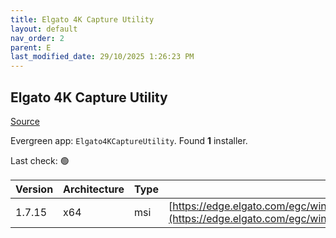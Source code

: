 ```yaml
---
title: Elgato 4K Capture Utility
layout: default
nav_order: 2
parent: E
last_modified_date: 29/10/2025 1:26:23 PM
---
```


## Elgato 4K Capture Utility

[Source](https://help.elgato.com/hc/en-us/articles/360027963752-Elgato-4K-Capture-Utility-Software-Interface)

Evergreen app: `Elgato4KCaptureUtility`. Found **1** installer.

Last check: 🟢

| Version | Architecture | Type | URI                                                                                                                                                                                      |
| ------- | ------------ | ---- | ---------------------------------------------------------------------------------------------------------------------------------------------------------------------------------------- |
| 1.7.15  | x64          | msi  | [https://edge.elgato.com/egc/windows/spotlight/1.7.15/4KCaptureUtility_1.7.15.10349_x64.msi](https://edge.elgato.com/egc/windows/spotlight/1.7.15/4KCaptureUtility_1.7.15.10349_x64.msi) |
